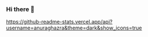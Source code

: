 ### Hi there 👋

<!--
**CarlosEduuhs/CarlosEduuhs** is a ✨ _special_ ✨ repository because its `README.md` (this file) appears on your GitHub profile.

Here are some ideas to get you started:

- 🔭 I’m currently working on ...
- 🌱 I’m currently learning ...
- 👯 I’m looking to collaborate on ...
- 🤔 I’m looking for help with ...
- 💬 Ask me about ...
- 📫 How to reach me: ...
- 😄 Pronouns: ...
- ⚡ Fun fact: ...
-->

<div>
  <a href="https://beacons.ai/CarlosEduardo">
https://github-readme-stats.vercel.app/api?username=anuraghazra&theme=dark&show_icons=true
